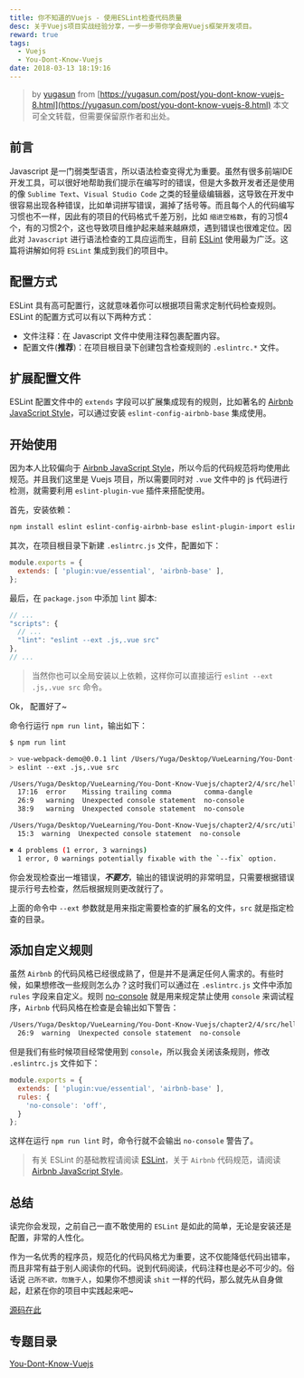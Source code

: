 ```yaml
---
title: 你不知道的Vuejs - 使用ESLint检查代码质量
desc: 关于Vuejs项目实战经验分享，一步一步带你学会用Vuejs框架开发项目。
reward: true
tags:
  - Vuejs
  - You-Dont-Know-Vuejs
date: 2018-03-13 18:19:16
---
```


> by [yugasun](https://yugasun.com) from [https://yugasun.com/post/you-dont-know-vuejs-8.html](https://yugasun.com/post/you-dont-know-vuejs-8.html)
本文可全文转载，但需要保留原作者和出处。

## 前言

Javascript 是一门弱类型语言，所以语法检查变得尤为重要。虽然有很多前端IDE开发工具，可以很好地帮助我们提示在编写时的错误，但是大多数开发者还是使用的像 `Sublime Text`、`Visual Studio Code` 之类的轻量级编辑器，这导致在开发中很容易出现各种错误，比如单词拼写错误，漏掉了括号等。而且每个人的代码编写习惯也不一样，因此有的项目的代码格式千差万别，比如 `缩进空格数`，有的习惯4个，有的习惯2个，这也导致项目维护起来越来越麻烦，遇到错误也很难定位。因此对 `Javascript` 进行语法检查的工具应运而生，目前 [ESLint](https://eslint.org/) 使用最为广泛。这篇将讲解如何将 `ESLint` 集成到我们的项目中。

<!--more-->

## 配置方式

ESLint 具有高可配置行，这就意味着你可以根据项目需求定制代码检查规则。ESLint 的配置方式可以有以下两种方式：

* 文件注释：在 Javascript 文件中使用注释包裹配置内容。
* 配置文件(**推荐**)：在项目根目录下创建包含检查规则的 `.eslintrc.*` 文件。

## 扩展配置文件

ESLint 配置文件中的 `extends` 字段可以扩展集成现有的规则，比如著名的 [Airbnb JavaScript Style](https://github.com/airbnb/javascript)，可以通过安装 `eslint-config-airbnb-base` 集成使用。

## 开始使用

因为本人比较偏向于 [Airbnb JavaScript Style](https://github.com/airbnb/javascript)，所以今后的代码规范将均使用此规范。并且我们这里是 Vuejs 项目，所以需要同时对 `.vue` 文件中的 js 代码进行检测，就需要利用 `eslint-plugin-vue` 插件来搭配使用。

首先，安装依赖：

```bash
npm install eslint eslint-config-airbnb-base eslint-plugin-import eslint-plugin-vue --save-dev
```

其次，在项目根目录下新建 `.eslintrc.js` 文件，配置如下：

```js
module.exports = {
  extends: [ 'plugin:vue/essential', 'airbnb-base' ],
};
```

最后，在 `package.json` 中添加 `lint` 脚本:

```js
// ...
"scripts": {
  // ...
  "lint": "eslint --ext .js,.vue src"
},
// ...
```

> 当然你也可以全局安装以上依赖，这样你可以直接运行 `eslint --ext .js,.vue src` 命令。

Ok， 配置好了~

命令行运行 `npm run lint`，输出如下：

```bash
$ npm run lint

> vue-webpack-demo@0.0.1 lint /Users/Yuga/Desktop/VueLearning/You-Dont-Know-Vuejs/chapter2/4
> eslint --ext .js,.vue src

/Users/Yuga/Desktop/VueLearning/You-Dont-Know-Vuejs/chapter2/4/src/hello1.vue
  17:16  error    Missing trailing comma        comma-dangle
  26:9   warning  Unexpected console statement  no-console
  38:9   warning  Unexpected console statement  no-console

/Users/Yuga/Desktop/VueLearning/You-Dont-Know-Vuejs/chapter2/4/src/utils.js
  15:3  warning  Unexpected console statement  no-console

✖ 4 problems (1 error, 3 warnings)
  1 error, 0 warnings potentially fixable with the `--fix` option.
```

你会发现检查出一堆错误，___不要方___，输出的错误说明的非常明显，只需要根据错误提示行号去检查，然后根据规则更改就行了。

上面的命令中 `--ext` 参数就是用来指定需要检查的扩展名的文件，`src` 就是指定检查的目录。

## 添加自定义规则

虽然 `Airbnb` 的代码风格已经很成熟了，但是并不是满足任何人需求的。有些时候，如果想修改一些规则怎么办？这时我们可以通过在 `.eslintrc.js` 文件中添加 `rules` 字段来自定义。规则 [no-console](https://eslint.org/docs/rules/no-console) 就是用来规定禁止使用 `console` 来调试程序，`Airbnb` 代码风格在检查是会输出如下警告：

```bash
/Users/Yuga/Desktop/VueLearning/You-Dont-Know-Vuejs/chapter2/4/src/hello1.vue
  26:9  warning  Unexpected console statement  no-console
```

但是我们有些时候项目经常使用到 `console`，所以我会关闭该条规则，修改 `.eslintrc.js` 文件如下：

```js
module.exports = {
  extends: [ 'plugin:vue/essential', 'airbnb-base' ],
  rules: {
    'no-console': 'off',
  }
};
```

这样在运行 `npm run lint` 时，命令行就不会输出 `no-console` 警告了。

> 有关 ESLint 的基础教程请阅读 [ESLint](http://javascript.ruanyifeng.com/tool/lint.html)，关于 `Airbnb` 代码规范，请阅读 [Airbnb JavaScript Style](https://github.com/airbnb/javascript)。

## 总结

读完你会发现，之前自己一直不敢使用的 `ESLint` 是如此的简单，无论是安装还是配置，非常的人性化。

作为一名优秀的程序员，规范化的代码风格尤为重要，这不仅能降低代码出错率，而且非常有益于别人阅读你的代码。说到代码阅读，代码注释也是必不可少的。俗话说 `己所不欲，勿施于人`，如果你不想阅读 `shit` 一样的代码，那么就先从自身做起，赶紧在你的项目中实践起来吧~

[源码在此](https://github.com/yugasun/You-Dont-Know-Vuejs/blob/master/chapter2/4)

## 专题目录

[You-Dont-Know-Vuejs](https://github.com/yugasun/You-Dont-Know-Vuejs#%E6%96%87%E7%AB%A0%E7%9B%B4%E9%80%9A%E8%BD%A6)
